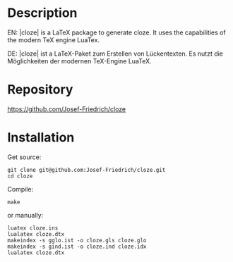 # Description

EN: |cloze| is a LaTeX package to generate cloze. It uses the
capabilities of the modern TeX engine LuaTex.

DE: |cloze| ist a LaTeX-Paket zum Erstellen von Lückentexten. Es nutzt
die Möglichkeiten der modernen TeX-Engine LuaTeX.

# Repository

https://github.com/Josef-Friedrich/cloze

# Installation

Get source:

    git clone git@github.com:Josef-Friedrich/cloze.git
    cd cloze

Compile:

    make

or manually:

    luatex cloze.ins
    lualatex cloze.dtx
    makeindex -s gglo.ist -o cloze.gls cloze.glo
    makeindex -s gind.ist -o cloze.ind cloze.idx
    lualatex cloze.dtx

